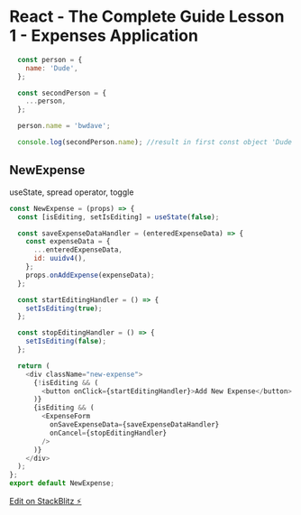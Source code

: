# React - The Complete Guide Lesson 1 - Expenses Application

```js
  const person = {
    name: 'Dude',
  };

  const secondPerson = {
    ...person,
  };

  person.name = 'bwdave';

  console.log(secondPerson.name); //result in first const object 'Dude'
```

## NewExpense

useState, spread operator, toggle

```js
const NewExpense = (props) => {
  const [isEditing, setIsEditing] = useState(false);

  const saveExpenseDataHandler = (enteredExpenseData) => {
    const expenseData = {
      ...enteredExpenseData,
      id: uuidv4(),
    };
    props.onAddExpense(expenseData);
  };

  const startEditingHandler = () => {
    setIsEditing(true);
  };

  const stopEditingHandler = () => {
    setIsEditing(false);
  };

  return (
    <div className="new-expense">
      {!isEditing && (
        <button onClick={startEditingHandler}>Add New Expense</button>
      )}
      {isEditing && (
        <ExpenseForm
          onSaveExpenseData={saveExpenseDataHandler}
          onCancel={stopEditingHandler}
        />
      )}
    </div>
  );
};
export default NewExpense;
```

[Edit on StackBlitz ⚡️](https://stackblitz.com/edit/vitejs-vite-rwki9x)
